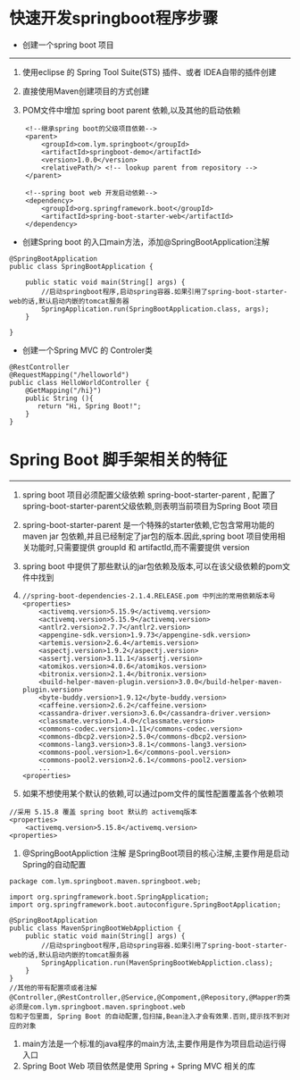 # 快速开发springboot程序步骤

* 创建一个spring boot 项目

---

1. 使用eclipse 的 Spring Tool Suite\(STS\) 插件、或者 IDEA自带的插件创建
2. 直接使用Maven创建项目的方式创建

3. POM文件中增加 spring boot parent 依赖,以及其他的启动依赖

```
    <!--继承spring boot的父级项目依赖-->
    <parent>
        <groupId>com.lym.springboot</groupId>
        <artifactId>springboot-demo</artifactId>
        <version>1.0.0</version>
        <relativePath/> <!-- lookup parent from repository -->
    </parent>
```

```
    <!--spring boot web 开发启动依赖-->
    <dependency>
        <groupId>org.springframework.boot</groupId>
        <artifactId>spring-boot-starter-web</artifactId>
    </dependency>
```

* 创建Spring boot 的入口main方法，添加@SpringBootApplication注解

```
@SpringBootApplication
public class SpringBootApplication {

    public static void main(String[] args) {
        //启动springboot程序,启动spring容器.如果引用了spring-boot-starter-web的话,默认启动内嵌的tomcat服务器
        SpringApplication.run(SpringBootApplication.class, args);
    }

}
```

* 创建一个Spring MVC 的 Controler类

```
@RestController
@RequestMapping("/helloworld")
public class HelloWorldController {
    @GetMapping("/hi}")
    public String (){
       return "Hi, Spring Boot!";
    }
}
```

# 

# Spring Boot 脚手架相关的特征

---

1. spring boot 项目必须配置父级依赖 spring-boot-starter-parent , 配置了spring-boot-starter-parent父级依赖,则表明当前项目为Spring Boot 项目
2. spring-boot-starter-parent 是一个特殊的starter依赖,它包含常用功能的 maven jar 包依赖,并且已经制定了jar包的版本.因此,spring boot 项目使用相关功能时,只需要提供 groupId 和 artifactId,而不需要提供 version

3. spring boot 中提供了那些默认的jar包依赖及版本,可以在该父级依赖的pom文件中找到

4. ```
   //spring-boot-dependencies-2.1.4.RELEASE.pom 中列出的常用依赖版本号
   <properties>
       <activemq.version>5.15.9</activemq.version>
       <activemq.version>5.15.9</activemq.version>
       <antlr2.version>2.7.7</antlr2.version>
       <appengine-sdk.version>1.9.73</appengine-sdk.version>
       <artemis.version>2.6.4</artemis.version>
       <aspectj.version>1.9.2</aspectj.version>
       <assertj.version>3.11.1</assertj.version>
       <atomikos.version>4.0.6</atomikos.version>
       <bitronix.version>2.1.4</bitronix.version>
       <build-helper-maven-plugin.version>3.0.0</build-helper-maven-plugin.version>
       <byte-buddy.version>1.9.12</byte-buddy.version>
       <caffeine.version>2.6.2</caffeine.version>
       <cassandra-driver.version>3.6.0</cassandra-driver.version>
       <classmate.version>1.4.0</classmate.version>
       <commons-codec.version>1.11</commons-codec.version>
       <commons-dbcp2.version>2.5.0</commons-dbcp2.version>
       <commons-lang3.version>3.8.1</commons-lang3.version>
       <commons-pool.version>1.6</commons-pool.version>
       <commons-pool2.version>2.6.1</commons-pool2.version>   
       ...
   <properties>
   ```
5. 如果不想使用某个默认的依赖,可以通过pom文件的属性配置覆盖各个依赖项

```
//采用 5.15.8 覆盖 spring boot 默认的 activemq版本
<properties>
    <activemq.version>5.15.8</activemq.version>
<properties>
```

1. @SpringBootAppliction 注解 是SpringBoot项目的核心注解,主要作用是启动Spring的自动配置

```
package com.lym.springboot.maven.springboot.web;

import org.springframework.boot.SpringApplication;
import org.springframework.boot.autoconfigure.SpringBootApplication;

@SpringBootApplication
public class MavenSpringBootWebAppliction {
    public static void main(String[] args) {
        //启动springboot程序,启动spring容器.如果引用了spring-boot-starter-web的话,默认启动内嵌的tomcat服务器
        SpringApplication.run(MavenSpringBootWebAppliction.class);
    }
}
//其他的带有配置项或者注解@Controller,@RestController,@Service,@Compoment,@Repository,@Mapper的类必须是com.lym.springboot.maven.springboot.web
包和子包里面, Spring Boot 的自动配置,包扫描,Bean注入才会有效果.否则,提示找不到对应的对象
```

1. main方法是一个标准的java程序的main方法,主要作用是作为项目启动运行得入口
2. Spring Boot Web 项目依然是使用 Spring + Spring MVC 相关的库



